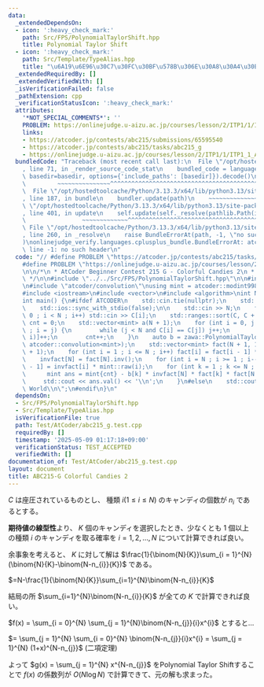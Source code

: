 ```yaml
---
data:
  _extendedDependsOn:
  - icon: ':heavy_check_mark:'
    path: Src/FPS/PolynomialTaylorShift.hpp
    title: Polynomial Taylor Shift
  - icon: ':heavy_check_mark:'
    path: Src/Template/TypeAlias.hpp
    title: "\u6A19\u6E96\u30C7\u30FC\u30BF\u578B\u306E\u30A8\u30A4\u30EA\u30A2\u30B9"
  _extendedRequiredBy: []
  _extendedVerifiedWith: []
  _isVerificationFailed: false
  _pathExtension: cpp
  _verificationStatusIcon: ':heavy_check_mark:'
  attributes:
    '*NOT_SPECIAL_COMMENTS*': ''
    PROBLEM: https://onlinejudge.u-aizu.ac.jp/courses/lesson/2/ITP1/1/ITP1_1_A
    links:
    - https://atcoder.jp/contests/abc215/submissions/65595540
    - https://atcoder.jp/contests/abc215/tasks/abc215_g
    - https://onlinejudge.u-aizu.ac.jp/courses/lesson/2/ITP1/1/ITP1_1_A
  bundledCode: "Traceback (most recent call last):\n  File \"/opt/hostedtoolcache/Python/3.13.3/x64/lib/python3.13/site-packages/onlinejudge_verify/documentation/build.py\"\
    , line 71, in _render_source_code_stat\n    bundled_code = language.bundle(stat.path,\
    \ basedir=basedir, options={'include_paths': [basedir]}).decode()\n          \
    \         ~~~~~~~~~~~~~~~^^^^^^^^^^^^^^^^^^^^^^^^^^^^^^^^^^^^^^^^^^^^^^^^^^^^^^^^^^^^^^^^^^\n\
    \  File \"/opt/hostedtoolcache/Python/3.13.3/x64/lib/python3.13/site-packages/onlinejudge_verify/languages/cplusplus.py\"\
    , line 187, in bundle\n    bundler.update(path)\n    ~~~~~~~~~~~~~~^^^^^^\n  File\
    \ \"/opt/hostedtoolcache/Python/3.13.3/x64/lib/python3.13/site-packages/onlinejudge_verify/languages/cplusplus_bundle.py\"\
    , line 401, in update\n    self.update(self._resolve(pathlib.Path(included), included_from=path))\n\
    \                ~~~~~~~~~~~~~^^^^^^^^^^^^^^^^^^^^^^^^^^^^^^^^^^^^^^^^^^^^\n \
    \ File \"/opt/hostedtoolcache/Python/3.13.3/x64/lib/python3.13/site-packages/onlinejudge_verify/languages/cplusplus_bundle.py\"\
    , line 260, in _resolve\n    raise BundleErrorAt(path, -1, \"no such header\"\
    )\nonlinejudge_verify.languages.cplusplus_bundle.BundleErrorAt: atcoder/modint:\
    \ line -1: no such header\n"
  code: "// #define PROBLEM \"https://atcoder.jp/contests/abc215/tasks/abc215_g\"\n\
    #define PROBLEM \"https://onlinejudge.u-aizu.ac.jp/courses/lesson/2/ITP1/1/ITP1_1_A\"\
    \n\n/*\n * AtCoder Beginner Contest 215 G - Colorful Candies 2\n * https://atcoder.jp/contests/abc215/submissions/65595540\n\
    \ */\n\n#include \"../../Src/FPS/PolynomialTaylorShift.hpp\"\n\n#include \"atcoder/modint\"\
    \n#include \"atcoder/convolution\"\nusing mint = atcoder::modint998244353;\n\n\
    #include <iostream>\n#include <vector>\n#include <algorithm>\nint N, C[50050];\n\
    int main() {\n#ifdef ATCODER\n    std::cin.tie(nullptr);\n    std::cout.tie(nullptr);\n\
    \    std::ios::sync_with_stdio(false);\n\n    std::cin >> N;\n    for (int i =\
    \ 0 ; i < N ; i++) std::cin >> C[i];\n    std::ranges::sort(C, C + N);\n    int\
    \ cnt = 0;\n    std::vector<mint> a(N + 1);\n    for (int i = 0, j = 0 ; i < N\
    \ ; i = j) {\n        while (j < N and C[i] == C[j]) j++;\n        a[N - (j -\
    \ i)]++;\n        cnt++;\n    }\n    auto b = zawa::PolynomialTaylorShift(a, 1,\
    \ atcoder::convolution<mint>);\n    std::vector<mint> fact(N + 1, 1), invfact(N\
    \ + 1);\n    for (int i = 1 ; i <= N ; i++) fact[i] = fact[i - 1] * mint::raw(i);\n\
    \    invfact[N] = fact[N].inv();\n    for (int i = N ; i >= 1 ; i--) invfact[i\
    \ - 1] = invfact[i] * mint::raw(i);\n    for (int k = 1 ; k <= N ; k++) {\n  \
    \      mint ans = mint{cnt} - b[k] * invfact[N] * fact[k] * fact[N - k];\n   \
    \     std::cout << ans.val() << '\\n';\n    }\n#else\n    std::cout << \"Hello\
    \ World\\n\";\n#endif\n}\n"
  dependsOn:
  - Src/FPS/PolynomialTaylorShift.hpp
  - Src/Template/TypeAlias.hpp
  isVerificationFile: true
  path: Test/AtCoder/abc215_g.test.cpp
  requiredBy: []
  timestamp: '2025-05-09 01:17:18+09:00'
  verificationStatus: TEST_ACCEPTED
  verifiedWith: []
documentation_of: Test/AtCoder/abc215_g.test.cpp
layout: document
title: ABC215-G Colorful Candies 2
---
```


$C$ は座圧されているものとし、 種類 $i (1 \le i \le N)$ のキャンディの個数が $n_{i}$ であるとする。

**期待値の線型性**より、 $K$ 個のキャンディを選択したとき、少なくとも $1$ 個以上の種類 $i$ のキャンディを取る確率を $i = 1, 2, \dots, N$ について計算できれば良い。

余事象を考えると、 $K$ に対して解は $\frac{1}{\binom{N}{K}}\sum_{i = 1}^{N}(\binom{N}{K}-\binom{N-n_{i}}{K})$ である。

$=N-\frac{1}{\binom{N}{K}}\sum_{i=1}^{N}\binom{N-n_{i}}{K}$

結局の所 $\sum_{i=1}^{N}\binom{N-n_{i}}{K}$ が全ての $K$ で計算できれば良い。

$f(x) = \sum_{i = 0}^{N} \sum_{j = 1}^{N}\binom{N-n_{j}}{i}x^{i}$ とすると...

$= \sum_{j = 1}^{N} \sum_{i = 0}^{N} \binom{N-n_{j}}{i}x^{i} = \sum_{j = 1}^{N} (1+x)^{N-n_{j}}$ (二項定理)

よって $g(x) = \sum_{j = 1}^{N} x^{N-n_{j}}$ をPolynomial Taylor Shiftすることで $f(x)$ の係数列が $O(N\log N)$ で計算できて、元の解も求まった。
